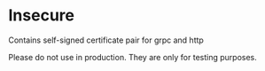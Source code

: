 # Insecure
Contains self-signed certificate pair for grpc and http

Please do not use in production. They are only for testing purposes.
